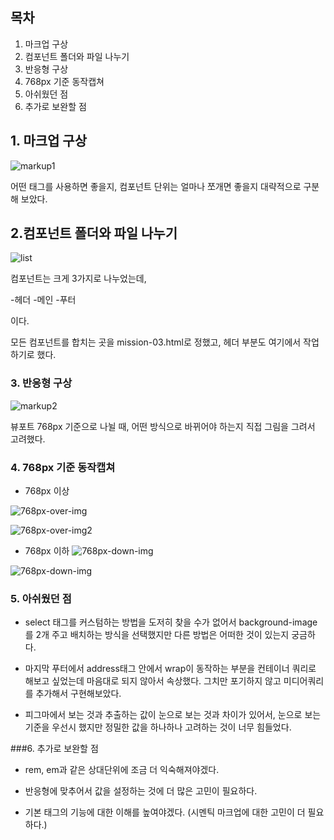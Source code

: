 ## 목차 
1. 마크업 구상
2. 컴포넌트 폴더와 파일 나누기
3. 반응형 구상
4. 768px 기준 동작캡쳐 
5. 아쉬웠던 점
6. 추가로 보완할 점


## 1. 마크업 구상
![markup1](./readme-img/markup1.jpg)

어떤 태그를 사용하면 좋을지, 컴포넌트 단위는 얼마나 쪼개면 좋을지 대략적으로 구분해 보았다.

## 2.컴포넌트 폴더와 파일 나누기

![list](./readme-img/list.png)

컴포넌트는 크게 3가지로 나누었는데, 

-헤더
-메인
-푸터 

이다. 

모든 컴포넌트를 합치는 곳을 
mission-03.html로 정했고, 헤더 부분도 여기에서 작업하기로 했다.

### 3. 반응형 구상
![markup2](./readme-img/markup2.jpg)

뷰포트 768px 기준으로 나뉠 때, 어떤 방식으로 바뀌어야 하는지 직접 그림을 그려서 고려했다. 

### 4. 768px 기준 동작캡쳐

- 768px 이상

![768px-over-img](./readme-img/768-1-1.png)

![768px-over-img2](./readme-img/768-1-2.png)


- 768px 이하
![768px-down-img](./readme-img/76-2-1.png)

![768px-down-img](./readme-img/768-2-2.png)

### 5. 아쉬웠던 점

- select 태그를 커스텀하는 방법을 도저히 찾을 수가 없어서 background-image를 2개 주고 배치하는 방식을 선택했지만 다른 방법은 어떠한 것이 있는지 궁금하다. 

- 마지막 푸터에서 address태그 안에서 wrap이 동작하는 부분을 컨테이너 쿼리로 해보고 싶었는데 마음대로 되지 않아서 속상했다. 그치만 포기하지 않고 미디어쿼리를 추가해서 구현해보았다. 

- 피그마에서 보는 것과 추출하는 값이 눈으로 보는 것과 차이가 있어서, 눈으로 보는 기준을 우선시 했지만 정밀한 값을 하나하나 고려하는 것이 너무 힘들었다. 

###6. 추가로 보완할 점 

- rem, em과 같은 상대단위에 조금 더 익숙해져야겠다. 

- 반응형에 맞추어서 값을 설정하는 것에 더 많은 고민이 필요하다.

- 기본 태그의 기능에 대한 이해를 높여야겠다. (시멘틱 마크업에 대한 고민이 더 필요하다.) 